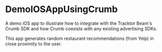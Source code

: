 DemoIOSAppUsingCrumb
=====

A demo iOS app to illustrate how to integrate with the Tracktor Beam's Crumb SDK and how Crumb coexists with any existing advertising SDKs.

This app generates random restaurant recommendations (from Yelp) in close proximity to the user. 
